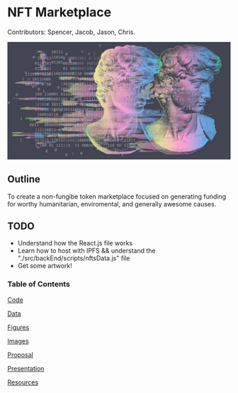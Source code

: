 # NFT Marketplace 
Contributors: Spencer, Jacob, Jason, Chris.

![Readme-pic.jpg](https://github.com/SpencerCodes/Fintech-Project-3/blob/main/04-Images/Readme-pic.jpg)


## Outline
To create a non-fungibe token marketplace focused on generating funding for worthy humanitarian, enviromental, and generally awesome causes.

## TODO

* Understand how the React.js file works
* Learn how to host with IPFS && understand the "./src/backEnd/scripts/nftsData.js" file
* Get some artwork!

### Table of Contents

[Code](https://github.com/SpencerCodes/FinTech-Project-3/tree/master/01-Code)

[Data](https://github.com/SpencerCodes/Fintech-Project-3/tree/master/02-Data)

[Figures](https://github.com/SpencerCodes/Fintech-Project-3/tree/master/03-Figures)

[Images](https://github.com/SpencerCodes/Fintech-Project-3/tree/master/04-Images)

[Proposal](https://github.com/SpencerCodes/Fintech-Project-3/tree/master/05-Proposal)

[Presentation](https://github.com/SpencerCodes/Fintech-Project-3/tree/master/06-Presentation)

[Resources](https://github.com/SpencerCodes/Fintech-Project-3/tree/master/07-Resources)